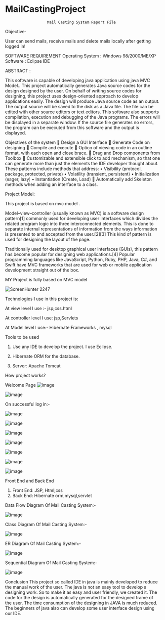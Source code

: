 # MailCastingProject
                       Mail Casting System Report File



Objective-

User can send mails, receive mails and delete mails locally after getting logged in!



SOFTWARE REQUIREMENT
 Operating System		:	Windows 98/2000/ME/XP		
                   Software			:	Eclipse IDE



ABSTRACT :

This software is capable of developing java application using java MVC Model.. This project automatically generates Java source codes for the design designed by the user. On behalf of writing source codes for designing, this project uses design-oriented approach to develop applications easily. The design will produce Java source code as an output. The output source will be saved to the disk as a Java file. The file can be edited with other source editors or text editors.	This software also supports compilation, execution and debugging of the Java programs.  The errors will be displayed in a separate window. If the source file generates no errors, the program can be executed from this software and the output is displayed.



Objectives of the system
	Design a GUI Interface
	Generate Code on designing
	Compile and execute
	Option of viewing code in an outline format, with each open and close brace.
	Drag and Drop components from Toolbox
	Customizable and extensible click to add mechanism, so that one can generate more than just the elements the IDE developer thought about.	These patterns include methods that address:
•	Visibility (protocol, package, protected, private)
•	Volatility (transient, persistent)
•	Initialization (eager, lazy)
•	Instantiation (Create, Load)
	Automatically add Skeleton methods when adding an interface to a class.

Project Model:

This project is based on mvc model .

Model–view–controller (usually known as MVC) is a software design pattern[1] commonly used for developing user interfaces which divides the related program logic into three interconnected elements. This is done to separate internal representations of information from the ways information is presented to and accepted from the user.[2][3] This kind of pattern is used for designing the layout of the page.

Traditionally used for desktop graphical user interfaces (GUIs), this pattern has become popular for designing web applications.[4] Popular programming languages like JavaScript, Python, Ruby, PHP, Java, C#, and Swift have MVC frameworks that are used for web or mobile application development straight out of the box.


MY	Project is fully based on MVC model



	
![ScreenHunter 2247](https://user-images.githubusercontent.com/64597962/80729301-b1b98e00-8b25-11ea-88cf-7dbe931ccbb6.png)


Technologies I use in this project is:

At view level I use :- jsp,css.html

At controller level I use: jsp,Servlets

At Model level I use:- Hibernate Frameworks , mysql



Tools to be used


1.	Use any IDE to develop the project. I use  Eclipse.

2.	Hibernate ORM  for the database.

3.	Server: Apache Tomcat


How project works?

Welcome Page 
![image](https://user-images.githubusercontent.com/64597962/80729658-30163000-8b26-11ea-98c7-767d21f987f8.png) 


![image](https://user-images.githubusercontent.com/64597962/80730003-a450d380-8b26-11ea-918f-a82e0b7803af.png)




On successful log in:-


![image](https://user-images.githubusercontent.com/64597962/80729691-3f957900-8b26-11ea-8243-46f2e9a807b6.png) 


![image](https://user-images.githubusercontent.com/64597962/80730055-b7fc3a00-8b26-11ea-9a2d-d69259da13a6.png)


![image](https://user-images.githubusercontent.com/64597962/80730087-c4809280-8b26-11ea-80c0-4ad464a2ddda.png)






![image](https://user-images.githubusercontent.com/64597962/80729734-4cb26800-8b26-11ea-80b3-c25a00108f95.png)


![image](https://user-images.githubusercontent.com/64597962/80730137-d2ceae80-8b26-11ea-921d-6413689705a4.png)


![image](https://user-images.githubusercontent.com/64597962/80730189-e417bb00-8b26-11ea-84ca-509729dbca43.png)


![image](https://user-images.githubusercontent.com/64597962/80730218-eda12300-8b26-11ea-956a-3ad67a82c04a.png)






Front End and Back End

1.	Front End: JSP, Html,css
2.	Back End: Hibernate orm,mysql,servlet




Data Flow Diagram Of Mail Casting System:-

![image](https://user-images.githubusercontent.com/64597962/80729424-e2012c80-8b25-11ea-8971-5e584d9117a3.png) 




Class Diagram Of Mail Casting System:-



![image](https://user-images.githubusercontent.com/64597962/80729468-f0e7df00-8b25-11ea-859f-c51d35fbbe9f.png) 





ER Diagram Of Mail Casting System:-

![image](https://user-images.githubusercontent.com/64597962/80729572-107f0780-8b26-11ea-8d7d-ee832ab767b7.png) 







Sequential  Diagram Of Mail Casting System:-



![image](https://user-images.githubusercontent.com/64597962/80729602-1e348d00-8b26-11ea-8206-f4d3cd84b04d.png) 







Conclusion
This project so called IDE in java is mainly developed to reduce the manual work of the user. The java is not an easy tool to develop  a designing work. So  to make it as easy and user friendly, we created it. The code for the design  is automatically generated for the designed frame of the user. The time consumption of  the designing in JAVA is much reduced. The beginners of java also can develop some user interface design using our IDE.




